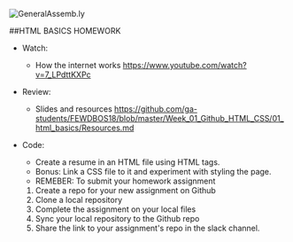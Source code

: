 ![GeneralAssemb.ly](https://github.com/generalassembly/ga-ruby-on-rails-for-devs/raw/master/images/ga.png "GeneralAssemb.ly")

##HTML BASICS HOMEWORK

* Watch: 
  * How the internet works https://www.youtube.com/watch?v=7_LPdttKXPc

* Review: 
  * Slides and resources https://github.com/ga-students/FEWDBOS18/blob/master/Week_01_Github_HTML_CSS/01_html_basics/Resources.md

* Code: 
  * Create a resume in an HTML file using HTML tags.  
  * Bonus:  Link a CSS file to it and experiment with styling the page. 
  * REMEBER:  To submit your homework assignment
  1.  Create a repo for your new assignment on Github
  2.  Clone a local repository
  3.  Complete the assignment on your local files
  4.  Sync your local repository to the Github repo
  5.  Share the link to your assignment's repo in the slack channel.


